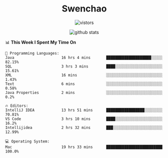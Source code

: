 <h1 align="center">Swenchao</h3>

<p align="center">
  <img src="https://visitor-badge.glitch.me/badge?page_id=Swenchao" alt="vistors" />
</p>

<p align="center">
  <img src="https://github-readme-stats.vercel.app/api?username=Swenchao&count_private=true&show_icons=true&theme=vue-dark&hide_title=true" alt="github stats" />
</p>

<!--START_SECTION:waka-->
📊 **This Week I Spent My Time On** 

```text
💬 Programming Languages: 
Java                     16 hrs 4 mins       ████████████████████░░░░░   82.15% 
SQL                      3 hrs 3 mins        ████░░░░░░░░░░░░░░░░░░░░░   15.61% 
XML                      16 mins             ░░░░░░░░░░░░░░░░░░░░░░░░░   1.43% 
Text                     6 mins              ░░░░░░░░░░░░░░░░░░░░░░░░░   0.58% 
Java Properties          2 mins              ░░░░░░░░░░░░░░░░░░░░░░░░░   0.2%

🔥 Editors: 
IntelliJ IDEA            13 hrs 51 mins      █████████████████░░░░░░░░   70.81% 
VS Code                  3 hrs 10 mins       ████░░░░░░░░░░░░░░░░░░░░░   16.2% 
Intellijidea             2 hrs 32 mins       ███░░░░░░░░░░░░░░░░░░░░░░   12.99%

💻 Operating System: 
Mac                      19 hrs 33 mins      █████████████████████████   100.0%

```


<!--END_SECTION:waka-->

